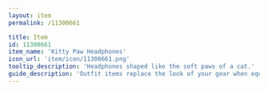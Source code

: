 ```yaml
---
layout: item
permalink: /11300661

title: Item
id: 11300661
item_name: 'Kitty Paw Headphones'
icon_url: 'item/icon/11300661.png'
tooltip_description: 'Headphones shaped like the soft paws of a cat.'
guide_description: 'Outfit items replace the look of your gear when equipped.'
---
```

